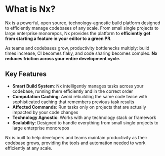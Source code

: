 # What is Nx?

Nx is a powerful, open source, technology-agnostic build platform designed to efficiently manage codebases of any scale. From small single projects to large enterprise monorepos, Nx provides the platform to **efficiently get from starting a feature in your editor to a green PR**.

As teams and codebases grow, productivity bottlenecks multiply: build times increase, CI becomes flaky, and code sharing becomes complex. **Nx reduces friction across your entire development cycle.**

## Key Features

- **Smart Build System**: Nx intelligently manages tasks across your codebase, running them efficiently and in the correct order
- **Computation Caching**: Avoid rebuilding the same code twice with sophisticated caching that remembers previous task results
- **Affected Commands**: Run tasks only on projects that are actually impacted by your code changes
- **Technology Agnostic**: Works with any technology stack or framework
- **Scalability**: Designed to handle everything from small single projects to large enterprise monorepos

Nx is built to help developers and teams maintain productivity as their codebase grows, providing the tools and automation needed to work efficiently at any scale.
